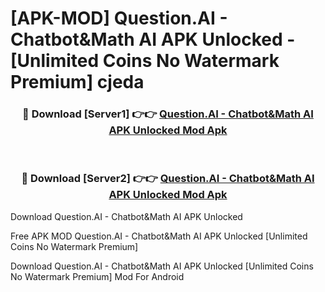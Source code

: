 # [APK-MOD] Question.AI - Chatbot&Math AI APK Unlocked - [Unlimited Coins No Watermark Premium] cjeda



<div align="center">
<h3>🔴 Download [Server1] 👉👉 <a href="https://momento.my/?title=Question.AI_-_Chatbot&Math_AI_APK_Unlocked">Question.AI - Chatbot&Math AI APK Unlocked Mod Apk</a></h3><br>

<h3>🔴 Download [Server2] 👉👉 <a href="https://momento.my/?title=Question.AI_-_Chatbot&Math_AI_APK_Unlocked">Question.AI - Chatbot&Math AI APK Unlocked Mod Apk</a></h3>
</div>



Download Question.AI - Chatbot&Math AI APK Unlocked 

Free APK MOD Question.AI - Chatbot&Math AI APK Unlocked [Unlimited Coins No Watermark Premium]

Download Question.AI - Chatbot&Math AI APK Unlocked [Unlimited Coins No Watermark Premium] Mod For Android

